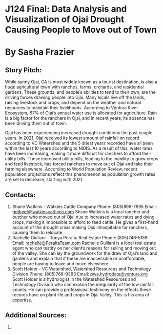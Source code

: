 # J124 Final: Data Analysis and Visualization of Ojai Drought Causing People to Move out of Town
# By Sasha Frazier
## Story Pitch:
While sunny Ojai, CA is most widely known as a tourist destination, is also a huge agricultural town with ranches, farms, orchards, and residential gardens. These grounds, and people’s abilities to tend to their own, are the driving forces drawing people into Ojai. Many locals live off the lands, raising livestock and crops, and depend on the weather and natural resources to maintain their livelihoods. According to Ventura River Ecosystem, 67% of Ojai’s annual water use is allocated for agriculture. Rain is a big factor for the ranchers in Ojai, and in recent years, its absence has been driving them out of town.

Ojai has been experiencing increased drought conditions the past couple years. In 2021, Ojai received its lowest amount of rainfall on record according to VC Watershed and the 5 driest years recorded have all been within the last 10 years according to NIDIS. As a result of this, water rates have been increasing, making it more difficult for ranchers to afford their utility bills. These increased utility bills, leading to the inability to grow crops and feed livestock, has forced ranchers to move out of Ojai and take their farming elsewhere. According to World Population Review, recent population projections reflect this phenomenon as population growth rates are set to decrease, starting with 2021.
## Contacts:
1. Shane Watkins - Watkins Cattle Company
Phone: (805)896-7995
Email: gotbeef@watkinscattleco.com
	Shane Watkins is a local rancher and butcher who moved out of Ojai due to increased water rates and dying crops, making it impossible to afford to feed cattle. He gives a first-hand account of the drought crisis making Ojai inhospitable for ranchers, causing them to relocate. 
2. Rachelle Giuliani - Tonya Peralta Real Estate
Phone: (805)746-5188
Email: rachelle@PeraltaTeam.com
	Rachelle Guiliani is a local real estate agent who can testify on her client’s reasons for selling and moving out of the valley. She can lay the groundwork for the draw of Ojai’s land and gardens and explain that if these are inaccessible or unaffordable, people are having to leave and move elsewhere.
3. Scott Holder - VC Watershed, Watershed Resources and Technology Division
Phone: (805)766-9383
Email: pwa.hydrodata@ventura.org
	Scott Holder is a hydrologist in the Watershed Resources and Technology Division who can explain the irregularity of the low rainfall counts. He can provide a professional testimony on the effects these records have on plant life and crops in Ojai Valley. This is his area of expertise. 
## Additional Sources:
1. 
